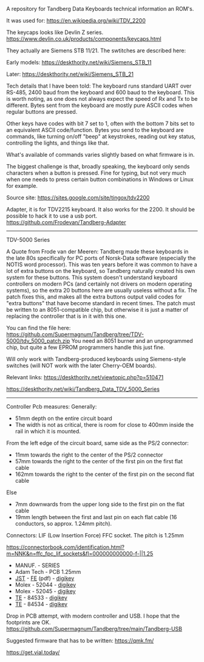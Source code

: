 

A repository for Tandberg Data Keyboards technical information an ROM's.


It was used for:
https://en.wikipedia.org/wiki/TDV_2200

The keycaps looks like Devlin Z series.
https://www.devlin.co.uk/products/components/keycaps.html

They actually are Siemens STB 11/21.
The swtitches are described here:

Early models:
https://deskthority.net/wiki/Siemens_STB_11

Later:
https://deskthority.net/wiki/Siemens_STB_21



Tech details that I have been told: 
The keyboard runs standard UART over RS-485, 2400 baud from the keyboard and 600 baud to the keyboard. This is worth noting, as one does not always expect the speed of Rx and Tx to be different. Bytes sent from the keyboard are mostly pure ASCII codes when regular buttons are pressed.

Other keys have codes with bit 7 set to 1, often with the bottom 7 bits set to an equivalent ASCII code/function. Bytes you send to the keyboard are commands, like turning on/off "beep" at keystrokes, reading out key status, controlling the lights, and things like that.

What's available of commands varies slightly based on what firmware is in.

The biggest challenge is that, broadly speaking, the keyboard only sends characters when a button is pressed. Fine for typing, but not very much when one needs to press certain button combinations in Windows or Linux for example.


Source site:
https://sites.google.com/site/tingox/tdv2200


Adapter, it is for TDV2215 keyboard.
It also works for the 2200.
It should be possible to hack it to use a usb port.
https://github.com/Frodevan/Tandberg-Adapter

-----------------

TDV-5000 Series

A Quote from Frode van der Meeren:
Tandberg made these keyboards in the late 80s specifically for PC ports of Norsk-Data software (especially the NOTIS word processor). This was ten years before it was common to have a lot of extra buttons on the keyboard, so Tandberg naturally created his own system for these buttons. This system doesn't understand keyboard controllers on modern PCs (and certainly not drivers on modern operating systems), so the extra 20 buttons here are usually useless without a fix. The patch fixes this, and makes all the extra buttons output valid codes for "extra buttons" that have become standard in recent times.
The patch must be written to an 8051-compatible chip, but otherwise it is just a matter of replacing the controller that is in it with this one.

You can find the file here: https://github.com/Supermagnum/Tandberg/tree/TDV-5000/tdv_5000_patch.zip
You need an 8051 burner and an unprogrammed chip, but quite a few EPROM programmers handle this just fine.

Will only work with Tandberg-produced keyboards using Siemens-style switches (will NOT work with the later Cherry-OEM boards).

Relevant links:
https://deskthority.net/viewtopic.php?p=510471

https://deskthority.net/wiki/Tandberg_Data_TDV_5000_Series



-----------------
Controller Pcb measures: Generally:

* 51mm depth on the entire circuit board
* The width is not as critical, there is room for close to 400mm inside the rail in which it is mounted.

From the left edge of the circuit board, same side as the PS/2 connector:

* 11mm towards the right to the center of the PS/2 connector
* 57mm towards the right to the center of the first pin on the first flat cable
* 162mm towards the right to the center of the first pin on the second flat cable

Else
* 7mm downwards from the upper long side to the first pin on the flat cable
* 19mm length between the first and last pin on each flat cable (16 conductors, so approx. 1.24mm pitch).

Connectors:
LIF (Low Insertion Force) FFC socket. The pitch is 1.25mm

https://connectorbook.com/identification.html?m=NNK&n=ffc_fpc_lif_sockets&fl=000000000000-f-||1.25

* MANUF. - SERIES
* Adam Tech - PCB 1.25mm
* [JST](https://www.jst.com/products/ffc-fpc-connectors/fe-connector/) - [FE](https://www.jst.com/wp-content/uploads/2021/03/eFE.pdf) (pdf) - [digikey](https://www.digikey.ee/short/qz85mbb3)
* Molex - 52044 - [digikey](https://www.digikey.ee/short/bcqq5vn9)
* Molex - 52045 - [digikey](https://www.digikey.ee/short/rfdtp9t1)
* [TE](https://www.te.com/usa-en/products/connectors/pcb-connectors/wire-to-board-connectors/ffc-fpc-ribbon-connectors/fpc-connectors.html?tab=pgp-story) - 84533 - [digikey](https://www.digikey.ee/short/54bfrwrh)
* [TE](https://www.te.com/usa-en/products/connectors/pcb-connectors/wire-to-board-connectors/ffc-fpc-ribbon-connectors/fpc-connectors.html?tab=pgp-story) - 84534 - [digikey](https://www.digikey.ee/short/54bfrwrh)

Drop in PCB attempt, with modern controller and USB.
I hope that the footprints are OK.
https://github.com/Supermagnum/Tandberg/tree/main/Tandberg-USB

Suggested firmware that has to be written:
https://qmk.fm/

https://get.vial.today/

